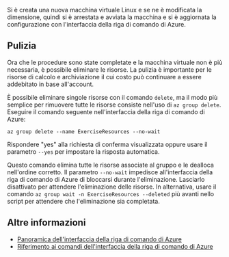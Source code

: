 Si è creata una nuova macchina virtuale Linux e se ne è modificata la dimensione, quindi si è arrestata e avviata la macchina e si è aggiornata la configurazione con l'interfaccia della riga di comando di Azure.

## <a name="cleanup"></a>Pulizia

Ora che le procedure sono state completate e la macchina virtuale non è più necessaria, è possibile eliminare le risorse. La pulizia è importante per le risorse di calcolo e archiviazione il cui costo può continuare a essere addebitato in base all'account. 

È possibile eliminare singole risorse con il comando `delete`, ma il modo più semplice per rimuovere tutte le risorse consiste nell'uso di `az group delete`. Eseguire il comando seguente nell'interfaccia della riga di comando di Azure:

```azurecli
az group delete --name ExerciseResources --no-wait
```

Rispondere "yes" alla richiesta di conferma visualizzata oppure usare il parametro `--yes` per impostare la risposta automatica.

Questo comando elimina tutte le risorse associate al gruppo e le dealloca nell'ordine corretto. Il parametro `--no-wait` impedisce all'interfaccia della riga di comando di Azure di bloccarsi durante l'eliminazione. Lasciarlo disattivato per attendere l'eliminazione delle risorse. In alternativa, usare il comando `az group wait -n ExerciseResources --deleted` più avanti nello script per attendere che l'eliminazione sia completata.


## <a name="further-reading"></a>Altre informazioni

- [Panoramica dell'interfaccia della riga di comando di Azure](https://docs.microsoft.com/cli/azure/?view=azure-cli-latest)
- [Riferimento ai comandi dell'interfaccia della riga di comando di Azure](https://docs.microsoft.com/cli/azure/reference-index?view=azure-cli-latest)
